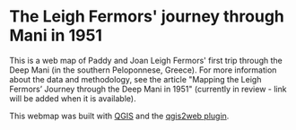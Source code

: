 # The Leigh Fermors' journey through Mani in 1951

This is a web map of Paddy and Joan Leigh Fermors' first trip through the Deep Mani (in the southern Peloponnese, Greece). For more information about the data and methodology, see the article "Mapping the Leigh Fermors’ Journey through the Deep Mani in 1951" (currently in review - link will be added when it is available). 

This webmap was built with [QGIS](https://qgis.org/en/site/) and the [qgis2web plugin](https://github.com/tomchadwin/qgis2web).
